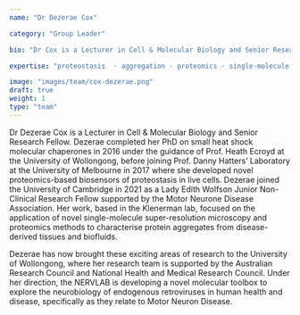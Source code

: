 ```yaml
---
name: "Dr Dezerae Cox"

category: "Group Leader"

bio: "Dr Cox is a Lecturer in Cell & Molecular Biology and Senior Research Fellow. After three years at the University of Cambridge as a Lady Edith Wolfson Junior Non-Clinical Research Fellow, Dezerae joined the University of Wollongong in 2024 where her research team, the NERVLAB, is now supported by the Australian Research Council and National Health and Medical Research Council to explore the role of endogenous retroviruses in human health and disease."

expertise: "proteostasis  · aggregation · proteomics · single-molecule super-resolution microscopy · python"

image: "images/team/cox-dezerae.png"
draft: true
weight: 1
type: "team"
---
```


Dr Dezerae Cox is a Lecturer in Cell & Molecular Biology and Senior Research Fellow. Dezerae completed her PhD on small heat shock molecular chaperones in 2016 under the guidance of Prof. Heath Ecroyd at the University of Wollongong, before joining Prof. Danny Hatters’ Laboratory at the University of Melbourne in 2017 where she developed novel proteomics-based biosensors of proteostasis in live cells. Dezerae joined the University of Cambridge in 2021 as a Lady Edith Wolfson Junior Non-Clinical Research Fellow supported by the Motor Neurone Disease Association. Her work, based in the Klenerman lab, focused on the application of novel single-molecule super-resolution microscopy and proteomics methods to characterise protein aggregates from disease-derived tissues and biofluids.

Dezerae has now brought these exciting areas of research to the University of Wollongong, where her research team is supported by the Australian Research Council and National Health and Medical Research Council. Under her direction, the NERVLAB is developing a novel molecular toolbox to explore the neurobiology of endogenous retroviruses in human health and disease, specifically as they relate to Motor Neuron Disease. 